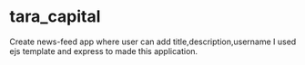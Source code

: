 # tara_capital
Create news-feed app where user can add title,description,username
I used ejs template and express to made this application.

